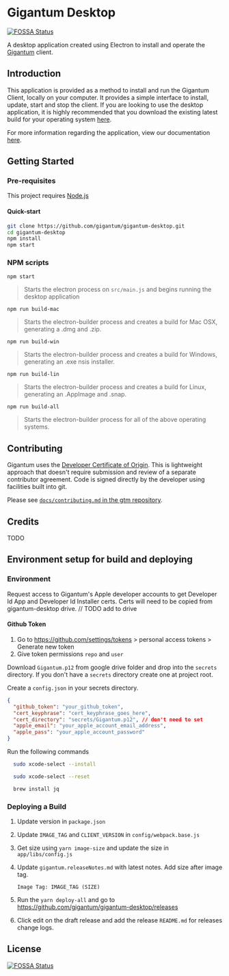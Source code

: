 # Gigantum Desktop

[![FOSSA Status](https://app.fossa.io/api/projects/git%2Bgithub.com%2Fgigantum%2Fgigantum-desktop.svg?type=shield)](https://app.fossa.io/projects/git%2Bgithub.com%2Fgigantum%2Fgigantum-desktop?ref=badge_shield)

A desktop application created using Electron to install and operate the
[Gigantum](http://www.gigantum.com) client.

## Introduction

This application is provided as a method to install and run the Gigantum
Client, locally on your computer. It provides a simple interface to install,
update, start and stop the client. If you are looking to use the desktop
application, it is highly recommended that you download the existing latest
build for your operating system [here](http://www.gigantum.com/download).

For more information regarding the application, view our documentation
[here](https://docs.gigantum.com/docs/what-is-gigantum).

## Getting Started

### Pre-requisites

This project requires [Node.js](https://nodejs.org/en/)

#### Quick-start

```bash
git clone https://github.com/gigantum/gigantum-desktop.git
cd gigantum-desktop
npm install
npm start
```

### NPM scripts

`npm start`

> Starts the electron process on `src/main.js` and begins running the desktop application

`npm run build-mac`

> Starts the electron-builder process and creates a build for Mac OSX, generating a .dmg and .zip.

`npm run build-win`

> Starts the electron-builder process and creates a build for Windows, generating an .exe nsis installer.

`npm run build-lin`

> Starts the electron-builder process and creates a build for Linux, generating an .AppImage and .snap.

`npm run build-all`

> Starts the electron-builder process for all of the above operating systems.

## Contributing

Gigantum uses the [Developer Certificate of Origin](https://developercertificate.org/).
This is lightweight approach that doesn't require submission and review of a
separate contributor agreement. Code is signed directly by the developer using
facilities built into git.

Please see [`docs/contributing.md` in the gtm
repository](https://github.com/gigantum/gtm/tree/integration/docs/contributing.md).

## Credits

TODO

## Environment setup for build and deploying

### Environment

Request access to Gigantum's Apple developer accounts to get Developer Id App and Developer Id Installer certs. Certs will need to be copied from gigantum-desktop drive. // TODO add to drive

#### Github Token

1. Go to https://github.com/settings/tokens > personal access tokens > Generate new token
2. Give token permissions `repo` and `user`

Download `Gigantum.p12` from google drive folder and drop into the `secrets` directory. If you don't have a `secrets` directory create one at project root.

Create a `config.json` in your secrets directory.

```json
{
  "github_token": "your_github_token",
  "cert_keyphrase": "cert_keyphrase_goes_here",
  "cert_directory": "secrets/Gigantum.p12", // don't need to set
  "apple_email": "your_apple_account_email_address",
  "apple_pass": "your_apple_account_password"
}
```

Run the following commands

```bash
  sudo xcode-select --install

  sudo xcode-select --reset

  brew install jq

```

### Deploying a Build

1. Update version in `package.json`

2. Update `IMAGE_TAG` and `CLIENT_VERSION` in `config/webpack.base.js`

3. Get size using `yarn image-size` and update the size in `app/libs/config.js`

4. Update `gigantum.releaseNotes.md` with latest notes.
   Add size after image tag.

   ```
   Image Tag: IMAGE_TAG (SIZE)
   ```

5. Run the `yarn deploy-all` and go to https://github.com/gigantum/gigantum-desktop/releases

6. Click edit on the draft release and add the release `README.md` for releases change logs.

## License

[![FOSSA Status](https://app.fossa.io/api/projects/git%2Bgithub.com%2Fgigantum%2Fgigantum-desktop.svg?type=large)](https://app.fossa.io/projects/git%2Bgithub.com%2Fgigantum%2Fgigantum-desktop?ref=badge_large)
